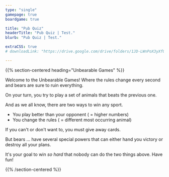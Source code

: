 ```yaml
---
type: "single"
gamepage: true
boardgame: true

title: "Pub Quiz"
headerTitle: "Pub Quiz | Test."
blurb: "Pub Quiz | Test."

extraCSS: true
# downloadLink: "https://drive.google.com/drive/folders/1JD-LWnPoX3yXfQM8jXdlh4vsZvdMOzQQ"

---
```


{{% section-centered heading="Unbearable Games" %}}

Welcome to the Unbearable Games! Where the rules change every second and bears are sure to ruin everything.

On your turn, you try to play a set of animals that beats the previous one.

And as we all know, there are two ways to win any sport.

* You play better than your opponent ( = higher numbers)
* You change the rules ( = different most occurring animal)

If you can't or don't want to, you must give away cards.

But bears ... have several special powers that can either hand you victory or destroy all your plans.

It's your goal to win _so hard_ that nobody can do the two things above. Have fun! 

{{% /section-centered %}}

